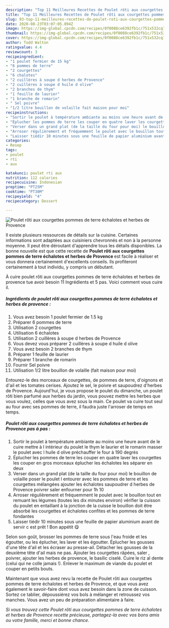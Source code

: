 ```yaml
---
description: "Top 11 Meilleures Recettes de Poulet rôti aux courgettes pommes de terre échalotes et herbes de Provence"
title: "Top 11 Meilleures Recettes de Poulet rôti aux courgettes pommes de terre échalotes et herbes de Provence"
slug: 93-top-11-meilleures-recettes-de-poulet-roti-aux-courgettes-pommes-de-terre-echalotes-et-herbes-de-provence
date: 2020-08-23T03:07:05.894Z
image: https://img-global.cpcdn.com/recipes/0f0088ce6392fb1c/751x532cq70/poulet-roti-aux-courgettes-pommes-de-terre-echalotes-et-herbes-de-provence-photo-principale-de-la-recette.jpg
thumbnail: https://img-global.cpcdn.com/recipes/0f0088ce6392fb1c/751x532cq70/poulet-roti-aux-courgettes-pommes-de-terre-echalotes-et-herbes-de-provence-photo-principale-de-la-recette.jpg
cover: https://img-global.cpcdn.com/recipes/0f0088ce6392fb1c/751x532cq70/poulet-roti-aux-courgettes-pommes-de-terre-echalotes-et-herbes-de-provence-photo-principale-de-la-recette.jpg
author: Todd Walton
ratingvalue: 4.4
reviewcount: 3
recipeingredient:
- "1 poulet fermier de 15 kg"
- "6 pommes de terre"
- "2 courgettes"
- "6 chalotes"
- "2 cuillères à soupe d herbes de Provence"
- "2 cuillères à soupe d huile d olive"
- "2 branches de thym"
- "1 feuille de laurier"
- "1 branche de romarin"
- " Sel poivre"
- "1/2 litre bouillon de volaille fait maison pour moi"
recipeinstructions:
- "Sortir le poulet à température ambiante au moins une heure avant de le cuire mettre à l intérieur du poulet le thym le laurier et le romarin masser le poulet avec l huile d olive préchauffer le four à 190 degrés"
- "Éplucher les pommes de terre les couper en quatre laver les courgettes les couper en gros morceaux éplucher les échalotes les séparer en deux"
- "Verser dans un grand plat (de la taille du four pour moi) le bouillon de volaille poser le poulet l entourer avec les pommes de terre et les courgettes mélangées ajouter les échalotes saupoudrer d herbes de Provence poivrer saler enfourner pour 1h 10"
- "Arroser régulièrement et fréquemment le poulet avec le bouillon tout en remuant les légumes (toutes les dix minutes environ) vérifier la cuisson du poulet en entaillant à la jonction de la cuisse le bouillon doit être absorbé les courgettes et échalotes confites et les pommes de terre fondantes"
- "Laisser tiédir 10 minutes sous une feuille de papier aluminium avant de servir c est prêt ! Bon appétit 😋"
categories:
- Resep
tags:
- poulet
- rti
- aux

katakunci: poulet rti aux 
nutrition: 112 calories
recipecuisine: Indonesian
preptime: "PT25M"
cooktime: "PT30M"
recipeyield: "4"
recipecategory: Dessert

---
```



![Poulet rôti aux courgettes pommes de terre échalotes et herbes de Provence](https://img-global.cpcdn.com/recipes/0f0088ce6392fb1c/751x532cq70/poulet-roti-aux-courgettes-pommes-de-terre-echalotes-et-herbes-de-provence-photo-principale-de-la-recette.jpg)

Il existe plusieurs ressources de détails sur la cuisine. Certaines informations sont adaptées aux cuisiniers chevronnés et non à la personne moyenne. Il peut être déroutant d'apprendre tous les détails disponibles. La bonne nouvelle est que cette recette de <strong> Poulet rôti aux courgettes pommes de terre échalotes et herbes de Provence </strong> est facile à réaliser et vous donnera certainement d'excellents conseils. Ils profiteront certainement à tout individu, y compris un débutant.

<!--inarticleads1-->

À cuire poulet rôti aux courgettes pommes de terre échalotes et herbes de provence tue avoir besoin 11 Ingrédients et 5 pas. Voici comment vous cuire il.

##### Ingrédients de poulet rôti aux courgettes pommes de terre échalotes et herbes de provence :

1. Vous avez besoin 1 poulet fermier de 1.5 kg
1. Préparer 6 pommes de terre
1. Utilisation 2 courgettes
1. Utilisation 6 échalotes
1. Utilisation 2 cuillères à soupe d herbes de Provence
1. Vous devez vous préparer 2 cuillères à soupe d huile d olive
1. Vous avez besoin 2 branches de thym
1. Préparer 1 feuille de laurier
1. Préparer 1 branche de romarin
1. Fournir  Sel poivre
1. Utilisation 1/2 litre bouillon de volaille (fait maison pour moi)


Entourez-le des morceaux de courgettes, de pommes de terre, d&#39;oignons et d&#39;ail et les tomates cerises. Ajoutez le sel, le poivre et saupoudrez d&#39;herbes de Provence. Aujourd&#39;hui, je vous propose le poulet du dimanche, un poulet rôti bien parfumé aux herbes du jardin, vous pouvez mettre les herbes que vous voulez, celles que vous avez sous la main. Ce poulet va cuire tout seul au four avec ses pommes de terre, il faudra juste l&#39;arroser de temps en temps. 

<!--inarticleads2-->

##### Poulet rôti aux courgettes pommes de terre échalotes et herbes de Provence pas à pas :

1. Sortir le poulet à température ambiante au moins une heure avant de le cuire mettre à l intérieur du poulet le thym le laurier et le romarin masser le poulet avec l huile d olive préchauffer le four à 190 degrés
1. Éplucher les pommes de terre les couper en quatre laver les courgettes les couper en gros morceaux éplucher les échalotes les séparer en deux
1. Verser dans un grand plat (de la taille du four pour moi) le bouillon de volaille poser le poulet l entourer avec les pommes de terre et les courgettes mélangées ajouter les échalotes saupoudrer d herbes de Provence poivrer saler enfourner pour 1h 10
1. Arroser régulièrement et fréquemment le poulet avec le bouillon tout en remuant les légumes (toutes les dix minutes environ) vérifier la cuisson du poulet en entaillant à la jonction de la cuisse le bouillon doit être absorbé les courgettes et échalotes confites et les pommes de terre fondantes
1. Laisser tiédir 10 minutes sous une feuille de papier aluminium avant de servir c est prêt ! Bon appétit 😋


Selon son goût, brosser les pommes de terre sous l&#39;eau froide et les égoutter, ou les éplucher, les laver et les égoutter. Éplucher les gousses d&#39;une tête d&#39;ail et les écraser au presse-ail. Détacher les gousses de la deuxième tête d&#39;ail mais ne pas. Ajouter les courgettes râpées, saler , poivrer, ajouter les herbes de provence, le basilic ciselé. Cuire le riz al dente (celui qui ne colle jamais !). Enlever le maximum de viande du poulet et couper en petits bouts. 

<!--inarticleads1-->

<p>
Maintenant que vous avez revu la recette de Poulet rôti aux courgettes pommes de terre échalotes et herbes de Provence, et que vous avez également le savoir-faire dont vous avez besoin dans la zone de cuisson. Sortez ce tablier, dépoussiérez vos bols à mélanger et retroussez vos manches. Vous avez un peu de préparation alimentaire à faire.
</p>

<p>
<i>Si vous trouvez cette Poulet rôti aux courgettes pommes de terre échalotes et herbes de Provence recette précieuse, partagez-la avec vos bons amis ou votre famille, merci et bonne chance.</i>
</p>
